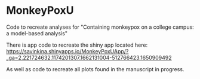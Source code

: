 # MonkeyPoxU

Code to recreate analyses for "Containing monkeypox on a college campus: a model-based analysis"

There is app code to recreate the shiny app located here: https://savinkina.shinyapps.io/MonkeyPoxUApp/?_ga=2.221724632.1174201307.1662131004-512766423.1650909492

As well as code to recreate all plots found in the manuscript in progress. 
